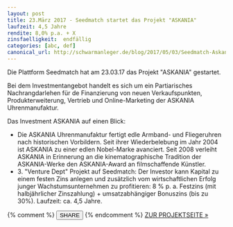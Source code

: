 ```yaml
---
layout: post
title: 23.März 2017 - Seedmatch startet das Projekt "ASKANIA"
laufzeit: 4,5 Jahre
rendite: 8,0% p.a. + X
zinsfaelligkeit:  endfällig
categories: [abc, def]
canonical_url: http://schwarmanleger.de/blog/2017/05/03/Seedmatch-Askania.html
---
```


<p>Die Plattform Seedmatch hat am 23.03.17 das Projekt "ASKANIA" gestartet.</p>

<p>Bei dem Investmentangebot handelt es sich um ein Partiarisches Nachrangdarlehen für de Finanzierung von neuen Verkaufspunkten, Produkterweiterung, Vertrieb und Online-Marketing der ASKANIA Uhrenmanufaktur.</p>

<p>Das Investment ASKANIA auf einen Blick:</p>
<ul>    
    <li>Die ASKANIA Uhrenmanufaktur fertigt edle Armband- und Fliegeruhren nach historischen Vorbildern.
    Seit ihrer Wiederbelebung im Jahr 2004 ist ASKANIA zu einer edlen Nobel-Marke avanciert. Seit 2008 verleiht ASKANIA in Erinnerung an die kinematographische Tradition der ASKANIA-Werke den ASKANIA-Award an filmschaffende Künstler. 
    </li>    
    <li>3. "Venture Dept" Projekt auf Seedmatch: Der Investor kann Kapital zu einem festen Zins anlegen und zusätzlich vom wirtschaftlichen Erfolg junger Wachstumsunternehmen zu profitieren: 8 % p. a. Festzins (mit halbjährlicher Zinszahlung) + umsatzabhängiger Bonuszins (bis zu 30%). Laufzeit: ca. 4,5 Jahre.</li>
</ul>

<div class="blogbottom">
    {% comment %}
    <button>SHARE</button>
    {% endcomment %}
    <a target="_blank" href="https://www.seedmatch.de/startups/askania" class="ampstart-btn">ZUR PROJEKTSEITE &raquo;</a>
</div>

